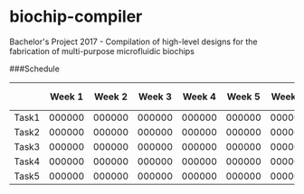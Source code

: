 # biochip-compiler
Bachelor's Project 2017 - Compilation of high-level designs for the fabrication of multi-purpose microfluidic biochips

###Schedule

|          |Week 1|Week 2|Week 3|Week 4|Week 5|Week 6|Week 7|Week 8|Week 9|Week 10|Week 11|Week 12|Week 13| Week 14|Week 15| Week 16| Week 17| Week 18|
| ---      | ---    | ---    | ---    | ---    | ---    | ---    | ---    | ---    | ---    | ---    | ---    | ---    | ---    | ---    | ---    | ---    | ---    | ---    |
| Task1    | 000000 | 000000 | 000000 | 000000 | 000000 | 000000 | 000000 | 000000 | 000000 | 000000 | 000000 | 000000 | 000000 | 000000 | 000000 | 000000 | 000000 | 000000 |
| Task2    | 000000 | 000000 | 000000 | 000000 | 000000 | 000000 | 000000 | 000000 | 000000 | 000000 | 000000 | 000000 | 000000 | 000000 | 000000 | 000000 | 000000 | 000000 |
| Task3    | 000000 | 000000 | 000000 | 000000 | 000000 | 000000 | 000000 | 000000 | 000000 | 000000 | 000000 | 000000 | 000000 | 000000 | 000000 | 000000 | 000000 | 000000 |
| Task4    | 000000 | 000000 | 000000 | 000000 | 000000 | 000000 | 000000 | 000000 | 000000 | 000000 | 000000 | 000000 | 000000 | 000000 | 000000 | 000000 | 000000 | 000000 |
| Task5    | 000000 | 000000 | 000000 | 000000 | 000000 | 000000 | 000000 | 000000 | 000000 | 000000 | 000000 | 000000 | 000000 | 000000 | 000000 | 000000 | 000000 | 000000 |
